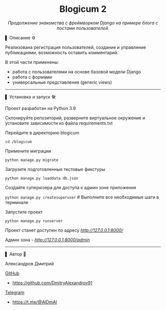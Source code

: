 <div align="center">
<h1> Blogicum 2 </h1>
<p><em>Продолжение знакомства с фреймворком Django на примере блога с постами пользователей.</em></p>
</div>

▌ Описание ⚙️

Реализована регистрация пользователей, создание и управление публикациями, возможность оставить комментарий.

В этой части применены:

- работа с пользователями на основе базовой модели Django
- работа с формами
- универсальные представления (generic views)

---
▌ Установка и запуск 🛠️

Проект разработан на Python 3.9

Склонируйте репозиторий, разверните виртуальное окружение и установите зависимости из файла requirements.txt

Перейдите в директорию blogicum

`cd /blogicum`

Примените миграции

`python manage.py migrate`

Загрузите подготовленные тестовые фикстуры

`python manage.py loaddata db.json`

Создайте суперюзера для доступа к админ зоне приложения

`python manage.py createsuperuser` # Выполните все необходимые шаги в терминале

Запустите проект

`python manage.py runserver`

Проект станет доступен по адресу *http://127.0.0.1:8000/*

Админ зона - *http://127.0.0.1:8000/admin*

---
▌ Автор 📝

Александров Дмитрий

<u>GitHub</u>
 - https://github.com/DmitryAlexandrov91

 <u>Telegram</u>
 - https://t.me/@AlDmAl